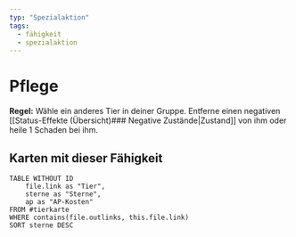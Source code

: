 ```yaml
---
typ: "Spezialaktion"
tags:   
  - fähigkeit
  - spezialaktion
---  
```


# Pflege

**Regel:** Wähle ein anderes Tier in deiner Gruppe. Entferne einen negativen [[Status-Effekte (Übersicht)### Negative Zustände|Zustand]] von ihm oder heile 1 Schaden bei ihm.


## Karten mit dieser Fähigkeit  
```dataview 
TABLE WITHOUT ID   
	file.link as "Tier",   
	sterne as "Sterne",   
	ap as "AP-Kosten" 
FROM #tierkarte 
WHERE contains(file.outlinks, this.file.link) 
SORT sterne DESC